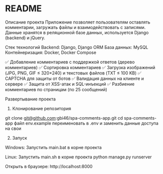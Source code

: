 # README #

Описание проекта
Приложение позволяет пользователям оставлять комментарии, загружать файлы и взаимодействовать с записями. Данные хранятся в реляционной базе данных, используется Django (backend) и jQuery.

Стек технологий
Backend: Django, Django ORM
База данных: MySQL
Контейнеризация: Docker, Docker Compose

✅ Добавление комментариев с поддержкой ответов (дерево комментариев)
✅ Сортировка комментариев
✅ Загрузка изображений (JPG, PNG, GIF ≤ 320×240) и текстовых файлов (TXT ≤ 100 KB)
✅ CAPTCHA для защиты от ботов
✅ Валидация данных на клиенте и сервере
✅ Защита от XSS-атак и SQL-инъекций
✅ Разбиение комментариев по страницам (по 25 сообщений)

Развертывание проекта
1. Клонирование репозитория

git clone git@github.com:gbi46/spa-comments-app.git
cd spa-comments-app
файл env.example переименовать в .env 
и заменить данные доступа на свои

2. Запуск

Windows:
Запустить main.bat в корне проекта

Linux:
Запустить main.sh в корне проекта
python manage.py runserver

Открыть в браузере: http://localhost:8000

